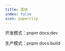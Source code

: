 ```yaml
---
title: 其他
index: false
icon: paperclip
---
```

<Catalog />  


开发模式：pnpm docs:dev

生产模式：pnpm docs:build